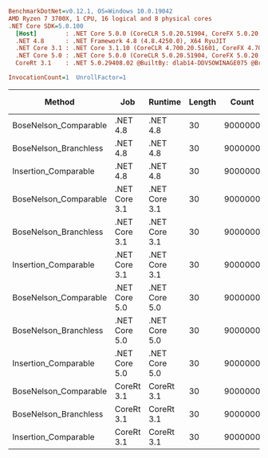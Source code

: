 ``` ini

BenchmarkDotNet=v0.12.1, OS=Windows 10.0.19042
AMD Ryzen 7 3700X, 1 CPU, 16 logical and 8 physical cores
.NET Core SDK=5.0.100
  [Host]        : .NET Core 5.0.0 (CoreCLR 5.0.20.51904, CoreFX 5.0.20.51904), X64 RyuJIT
  .NET 4.8      : .NET Framework 4.8 (4.8.4250.0), X64 RyuJIT
  .NET Core 3.1 : .NET Core 3.1.10 (CoreCLR 4.700.20.51601, CoreFX 4.700.20.51901), X64 RyuJIT
  .NET Core 5.0 : .NET Core 5.0.0 (CoreCLR 5.0.20.51904, CoreFX 5.0.20.51904), X64 RyuJIT
  CoreRt 3.1    : .NET 5.0.29408.02 @BuiltBy: dlab14-DDVSOWINAGE075 @Branch: master @Commit: 4ce1c21ac0d4d1a3b7f7a548214966f69ac9f199, X64 AOT

InvocationCount=1  UnrollFactor=1  

```
|                Method |           Job |       Runtime | Length |   Count |     Mean |   Error |  StdDev | Gen 0 | Gen 1 | Gen 2 | Allocated |
|---------------------- |-------------- |-------------- |------- |-------- |---------:|--------:|--------:|------:|------:|------:|----------:|
| BoseNelson_Comparable |      .NET 4.8 |      .NET 4.8 |     30 | 9000000 | 133.9 ms | 0.43 ms | 0.40 ms |     - |     - |     - |         - |
| BoseNelson_Branchless |      .NET 4.8 |      .NET 4.8 |     30 | 9000000 | 171.5 ms | 0.52 ms | 0.44 ms |     - |     - |     - |         - |
|  Insertion_Comparable |      .NET 4.8 |      .NET 4.8 |     30 | 9000000 | 174.0 ms | 0.22 ms | 0.19 ms |     - |     - |     - |         - |
| BoseNelson_Comparable | .NET Core 3.1 | .NET Core 3.1 |     30 | 9000000 | 132.4 ms | 0.88 ms | 0.78 ms |     - |     - |     - |         - |
| BoseNelson_Branchless | .NET Core 3.1 | .NET Core 3.1 |     30 | 9000000 | 163.9 ms | 0.15 ms | 0.12 ms |     - |     - |     - |         - |
|  Insertion_Comparable | .NET Core 3.1 | .NET Core 3.1 |     30 | 9000000 | 122.8 ms | 2.45 ms | 3.27 ms |     - |     - |     - |         - |
| BoseNelson_Comparable | .NET Core 5.0 | .NET Core 5.0 |     30 | 9000000 | 129.1 ms | 0.51 ms | 0.48 ms |     - |     - |     - |         - |
| BoseNelson_Branchless | .NET Core 5.0 | .NET Core 5.0 |     30 | 9000000 | 163.9 ms | 0.18 ms | 0.15 ms |     - |     - |     - |         - |
|  Insertion_Comparable | .NET Core 5.0 | .NET Core 5.0 |     30 | 9000000 | 131.4 ms | 1.95 ms | 1.83 ms |     - |     - |     - |         - |
| BoseNelson_Comparable |    CoreRt 3.1 |    CoreRt 3.1 |     30 | 9000000 | 128.3 ms | 0.13 ms | 0.11 ms |     - |     - |     - |         - |
| BoseNelson_Branchless |    CoreRt 3.1 |    CoreRt 3.1 |     30 | 9000000 | 160.5 ms | 0.26 ms | 0.23 ms |     - |     - |     - |         - |
|  Insertion_Comparable |    CoreRt 3.1 |    CoreRt 3.1 |     30 | 9000000 | 128.0 ms | 2.40 ms | 2.25 ms |     - |     - |     - |         - |
